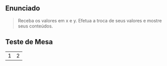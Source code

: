 ## Enunciado

> Receba os valores em x e y. Efetua a troca de seus valores e mostre seus conteúdos.

## Teste de Mesa

| | |
| --- | --- |
| 1 | 2 |